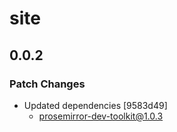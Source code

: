 # site

## 0.0.2

### Patch Changes

- Updated dependencies [9583d49]
  - prosemirror-dev-toolkit@1.0.3
